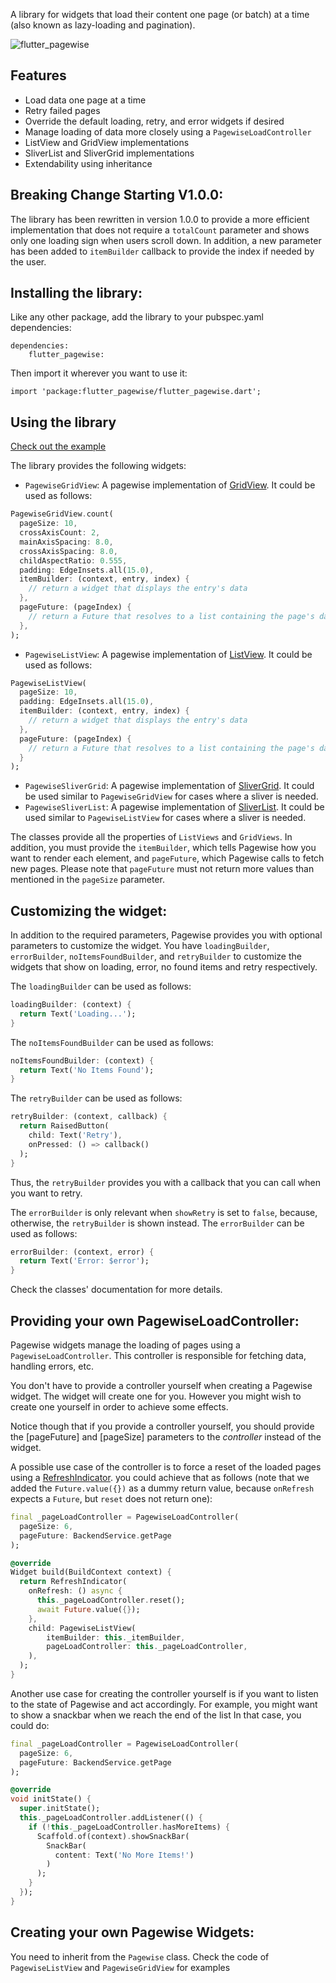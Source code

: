 A library for widgets that load their content one page (or batch) at a time (also known as lazy-loading and pagination).

![flutter_pagewise](flutter_pagewise.gif)

## Features
* Load data one page at a time
* Retry failed pages
* Override the default loading, retry, and error widgets if desired
* Manage loading of data more closely using a `PagewiseLoadController`
* ListView and GridView implementations
* SliverList and SliverGrid implementations
* Extendability using inheritance

## Breaking Change Starting V1.0.0:
The library has been rewritten in version 1.0.0 to provide a more
efficient implementation that does not require a `totalCount` parameter
and shows only one loading sign when users scroll down. In addition,
a new parameter has been added to `itemBuilder` callback to provide
the index if needed by the user.

## Installing the library:

Like any other package, add the library to your pubspec.yaml dependencies:
```
dependencies:
    flutter_pagewise:
```
Then import it wherever you want to use it:
```
import 'package:flutter_pagewise/flutter_pagewise.dart';
```

## Using the library

[Check out the example](./example)

The library provides the following widgets:
* `PagewiseGridView`: A pagewise implementation of [GridView](https://docs.flutter.io/flutter/widgets/GridView-class.html). It could be
used as follows:
```dart
PagewiseGridView.count(
  pageSize: 10,
  crossAxisCount: 2,
  mainAxisSpacing: 8.0,
  crossAxisSpacing: 8.0,
  childAspectRatio: 0.555,
  padding: EdgeInsets.all(15.0),
  itemBuilder: (context, entry, index) {
    // return a widget that displays the entry's data
  },
  pageFuture: (pageIndex) {
    // return a Future that resolves to a list containing the page's data
  },
);
```

* `PagewiseListView`: A pagewise implementation of [ListView](https://docs.flutter.io/flutter/widgets/ListView-class.html). It could be
used as follows:
```dart
PagewiseListView(
  pageSize: 10,
  padding: EdgeInsets.all(15.0),
  itemBuilder: (context, entry, index) {
    // return a widget that displays the entry's data
  },
  pageFuture: (pageIndex) {
    // return a Future that resolves to a list containing the page's data
  }
);
```
* `PagewiseSliverGrid`: A pagewise implementation of [SliverGrid](https://docs.flutter.io/flutter/widgets/SliverGrid-class.html). It could be used similar to `PagewiseGridView` for cases where a sliver is needed.
* `PagewiseSliverList`: A pagewise implementation of [SliverList](https://docs.flutter.io/flutter/widgets/SliverList-class.html). It could be used similar to `PagewiseListView` for cases where a sliver is needed.

The classes provide all the properties of `ListViews` and
`GridViews`. In addition, you must provide the `itemBuilder`, which
tells Pagewise how you want to render each element, and `pageFuture`,
which Pagewise calls to fetch new pages. Please note that `pageFuture`
must not return more values than mentioned in the `pageSize` parameter.

## Customizing the widget:
In addition to the required parameters, Pagewise provides you with
optional parameters to customize the widget. You have `loadingBuilder`,
`errorBuilder`, `noItemsFoundBuilder`, and `retryBuilder` to customize the widgets that show
on loading, error, no found items and retry respectively.

The `loadingBuilder` can be used as follows:
```dart
loadingBuilder: (context) {
  return Text('Loading...');
}
```

The `noItemsFoundBuilder` can be used as follows:
```dart
noItemsFoundBuilder: (context) {
  return Text('No Items Found');
}
```

The `retryBuilder` can be used as follows:
```dart
retryBuilder: (context, callback) {
  return RaisedButton(
    child: Text('Retry'),
    onPressed: () => callback()
  );
}
```
Thus, the `retryBuilder` provides you with a callback that you can
call when you want to retry.

The `errorBuilder` is only relevant when `showRetry` is set to `false`,
because, otherwise, the `retryBuilder` is shown instead. The `errorBuilder`
can be used as follows:
```dart
errorBuilder: (context, error) {
  return Text('Error: $error');
}
```

Check the classes' documentation for more details.

## Providing your own PagewiseLoadController:

Pagewise widgets manage the loading of pages using a 
`PagewiseLoadController`. This controller is responsible for fetching data,
handling errors, etc.

You don't have to provide a controller yourself when creating a Pagewise
widget. The widget will create one for you. However you might wish to create
one yourself in order to achieve some effects.

Notice though that if you provide a controller yourself, you should provide
the [pageFuture] and [pageSize] parameters to the *controller* instead of
the widget.

A possible use case of the controller is to force a reset of the loaded
pages using a [RefreshIndicator](https://docs.flutter.io/flutter/material/RefreshIndicator-class.html).
you could achieve that as follows (note that we added the `Future.value({})` as a dummy return value, because
`onRefresh` expects a `Future`, but `reset` does not return one):

```dart
final _pageLoadController = PagewiseLoadController(
  pageSize: 6,
  pageFuture: BackendService.getPage
);

@override
Widget build(BuildContext context) {
  return RefreshIndicator(
    onRefresh: () async {
      this._pageLoadController.reset();
      await Future.value({});
    },
    child: PagewiseListView(
        itemBuilder: this._itemBuilder,
        pageLoadController: this._pageLoadController,
    ),
  );
}
```

Another use case for creating the controller yourself is if you want to
listen to the state of Pagewise and act accordingly.
For example, you might want to show a snackbar when we reach the end of the list
In that case, you could do:
```dart
final _pageLoadController = PagewiseLoadController(
  pageSize: 6,
  pageFuture: BackendService.getPage
);

@override
void initState() {
  super.initState();
  this._pageLoadController.addListener(() {
    if (!this._pageLoadController.hasMoreItems) {
      Scaffold.of(context).showSnackBar(
        SnackBar(
          content: Text('No More Items!')
        )
      );
    }
  });
}
```

## Creating your own Pagewise Widgets:
You need to inherit from the `Pagewise` class. Check the code of
`PagewiseListView` and `PagewiseGridView` for examples

